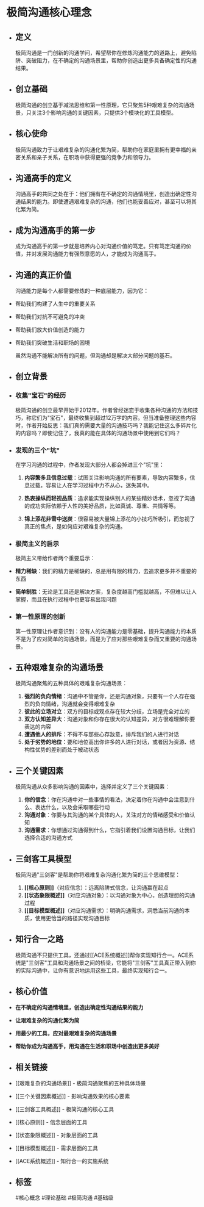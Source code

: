 # 极简沟通核心理念
- ## 定义
  极简沟通是一门创新的沟通学问，希望帮你在修炼沟通能力的道路上，避免陷阱、突破阻力，在不确定的沟通场景里，帮助你创造出更多具备确定性的沟通结果。
- ## 创立基础
  极简沟通的创立基于减法思维和第一性原理，它只聚焦5种艰难复杂的沟通场景，只关注3个影响沟通的关键因素，只提供3个模块化的工具模型。
- ## 核心使命
  极简沟通致力于让艰难复杂的沟通化繁为简，帮助你在家庭里拥有更幸福的亲密关系和亲子关系，在职场中获得更强的竞争力和领导力。
- ## 沟通高手的定义
  沟通高手的共同之处在于：他们拥有在不确定的沟通情境里，创造出确定性沟通结果的能力。即使遭遇艰难复杂的沟通，他们也能妥善应对，甚至可以将其化繁为简。
- ## 成为沟通高手的第一步
  成为沟通高手的第一步就是培养内心对沟通价值的笃定。只有笃定沟通的价值，并对发展沟通能力有强烈意愿的人，才能成为沟通高手。
- ## 沟通的真正价值
  沟通能力是每个人都需要修炼的一种底层能力，因为它：
- 帮助我们构建了人生中的重要关系
- 帮助我们对抗不可避免的冲突
- 帮助我们放大价值创造的能力
- 帮助我们突破生活和职场的困境
  
  虽然沟通不能解决所有的问题，但沟通却是解决大部分问题的基石。
- ## 创立背景
- ### 收集"宝石"的经历
  极简沟通的创立最早开始于2012年。作者曾经迷恋于收集各种沟通的方法和技巧，称它们为"宝石"，最终收集到超过12万字的内容。但当准备整理这些内容时，作者开始反思：我们真的需要大量的沟通技巧吗？我能记住这么多碎片化的内容吗？即使记住了，我真的能在具体的沟通场景中使用到它们吗？
- ### 发现的三个"坑"
  在学习沟通的过程中，作者发现大部分人都会掉进三个"坑"里：
  
  1. **内容繁多且信息过载**：试图关注影响沟通的所有要素，导致内容繁多，信息过载，容易让人在学习过程中力不从心，迷失其中。
  
  2. **热衷操纵而轻视品质**：追求能实现操纵别人的某些精妙话术，忽视了沟通的成功实际依赖于人性的美好品质，比如真诚、尊重、共情等等。
  
  3. **锦上添花非雪中送炭**：很容易被大量锦上添花的小技巧所吸引，而忽视了真正的焦点，是如何应对艰难复杂的沟通。
- ### 极简主义的启示
  极简主义带给作者两个重要启示：
- **精力稀缺**：我们的精力是稀缺的，总是用有限的精力，去追求更多并不重要的东西
- **简单制胜**：无论是工具还是解决方案，复杂度越高门槛就越高，不但难以让人掌握，而且在执行过程中也更容易出现问题
- ### 第一性原理的创新
  第一性原理让作者意识到：没有人的沟通能力是零基础，提升沟通能力的本质不是为了应对简单的沟通场景，而是为了应对那些艰难复杂而又重要的沟通场景。
- ## 五种艰难复杂的沟通场景
  极简沟通聚焦的五种具体的艰难复杂沟通场景：
  
  1. **强烈的负向情绪**：沟通中不管是你，还是沟通对象，只要有一个人存在强烈的负向情绪，沟通就会变得艰难复杂
  2. **彼此的立场对立**：双方的目标或观点存在较大分歧，立场是完全对立的
  3. **双方认知差异大**：沟通对象和你存在很大的认知差异，对方很难理解你要表达的内容
  4. **遭遇他人的排斥**：不得不与那些心存敌意，排斥我们的人进行对话
  5. **处于劣势的地位**：要和地位高出你许多的人进行对话，或者因为资源、结构性优势的差别而处于被动状态
- ## 三个关键因素
  极简沟通从众多影响沟通的因素中，选择并定义了三个关键因素：
  
  1. **你的信念**：你在沟通中对一些事情的看法，决定着你在沟通中会注意到什么、表达什么，以及会采取哪些行动
  2. **沟通对象**：你要与其沟通的某个具体的人，关注对方的情绪感受和价值认知
  3. **沟通需求**：你想通过沟通得到什么，它指引着我们设置沟通目标，让我们选择合适的沟通方式
- ## 三剑客工具模型
  极简沟通"三剑客"是帮助你将艰难复杂沟通化繁为简的三个思维模型：
  
  1. **[[核心原则]]**（对应信念）：远离陷阱式信念，让沟通赢在起点
  2. **[[状态象限概述]]**（对应沟通对象）：以沟通对象为中心，创造理想的沟通过程
  3. **[[目标模型概述]]**（对应沟通需求）：明确沟通需求，洞悉当前沟通的本质，使用更恰当的路径实现沟通目标
- ## 知行合一之路
  极简沟通不只提供工具，还通过[[ACE系统概述]]帮你实现知行合一。ACE系统是"三剑客"工具和沟通场景之间的桥梁，它能将"三剑客"工具真正带入到你的实际沟通中，让你有意识地运用这些工具，最终实现知行合一。
- ## 核心价值
- **在不确定的沟通情境里，创造出确定性沟通结果的能力**
- **让艰难复杂的沟通化繁为简**
- **用最少的工具，应对最艰难复杂的沟通场景**
- **帮助你成为沟通高手，用沟通在生活和职场中创造出更多美好**
- ## 相关链接
- [[艰难复杂的沟通场景]] - 极简沟通聚焦的五种具体场景
- [[三个关键因素概述]] - 影响沟通效果的核心要素
- [[三剑客工具概述]] - 极简沟通的核心工具
- [[核心原则]] - 信念层面的工具
- [[状态象限概述]] - 对象层面的工具
- [[目标模型概述]] - 需求层面的工具
- [[ACE系统概述]] - 知行合一的实施系统
- ## 标签
  #核心概念 #理论基础 #极简沟通 #基础级